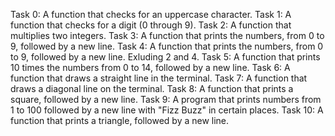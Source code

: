 Task 0:  A function that checks for an uppercase character.
Task 1: A function that checks for a digit (0 through 9).
Task 2: A function that multiplies two integers.
Task 3: A function that prints the numbers, from 0 to 9, followed by a new line.
Task 4: A function that prints the numbers, from 0 to 9, followed by a new line. Exluding 2 and 4.
Task 5: A function that prints 10 times the numbers from 0 to 14, followed by a new line.
Task 6: A function that draws a straight line in the terminal.
Task 7: A function that draws a diagonal line on the terminal.
Task 8: A function that prints a square, followed by a new line.
Task 9: A program that prints numbers from 1 to 100 followed by a new line with "Fizz Buzz" in certain places.
Task 10:  A function that prints a triangle, followed by a new line.
